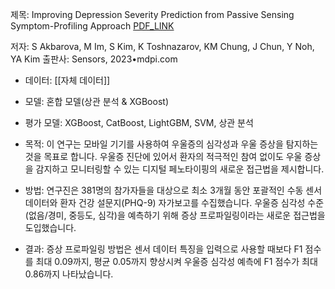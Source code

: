 제목:  Improving Depression Severity Prediction from Passive Sensing Symptom-Profiling Approach
[PDF_LINK](https://www.mdpi.com/1424-8220/23/21/8866)

저자:  S Akbarova, M Im, S Kim, K Toshnazarov, KM Chung, J Chun, Y Noh, YA Kim
출판사: Sensors, 2023•mdpi.com

- 데이터: [[자체 데이터]]
- 모델: 혼합 모델(상관 분석 & XGBoost)
- 평가 모델: XGBoost, CatBoost, LightGBM, SVM, 상관 분석

- 목적: 이 연구는 모바일 기기를 사용하여 우울증의 심각성과 우울 증상을 탐지하는 것을 목표로 합니다. 우울증 진단에 있어서 환자의 적극적인 참여 없이도 우울 증상을 감지하고 모니터링할 수 있는 디지털 페노타이핑의 새로운 접근법을 제시합니다.
- 방법: 연구진은 381명의 참가자들을 대상으로 최소 3개월 동안 포괄적인 수동 센서 데이터와 환자 건강 설문지(PHQ-9) 자가보고를 수집했습니다. 우울증 심각성 수준(없음/경미, 중등도, 심각)을 예측하기 위해 증상 프로파일링이라는 새로운 접근법을 도입했습니다.
- 결과: 증상 프로파일링 방법은 센서 데이터 특징을 입력으로 사용할 때보다 F1 점수를 최대 0.09까지, 평균 0.05까지 향상시켜 우울증 심각성 예측에 F1 점수가 최대 0.86까지 나타났습니다.